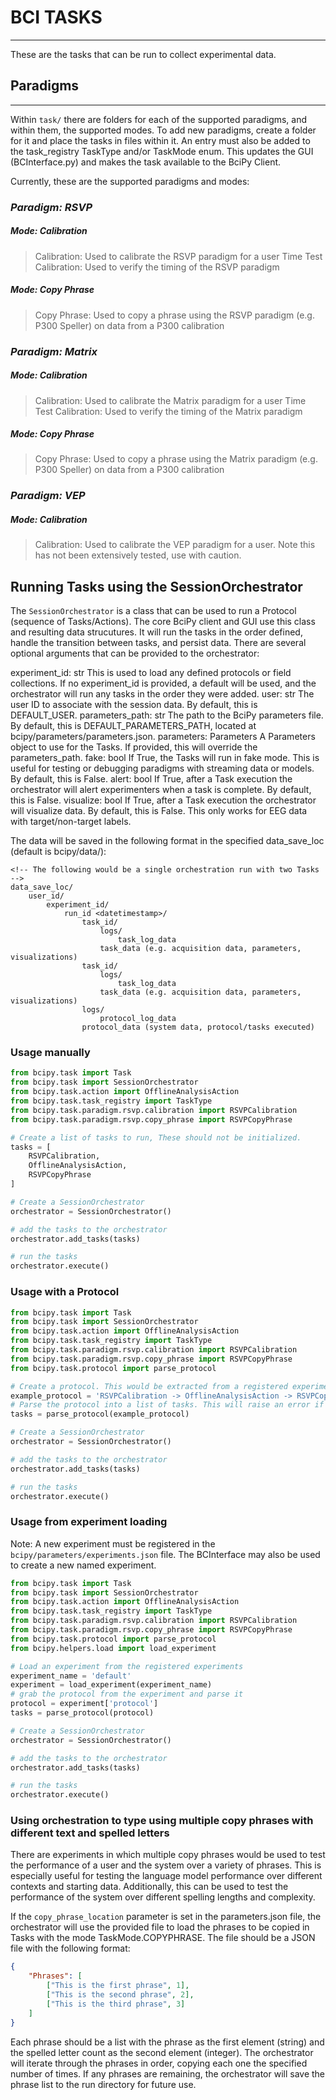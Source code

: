 # BCI TASKS
-----------

These are the tasks that can be run to collect experimental data.

## Paradigms
------------
Within `task/` there are folders for each of the supported paradigms, and within them, the supported modes. To add new paradigms, create a folder for it and place the tasks in files within it. An entry must also be added to the task_registry TaskType and/or TaskMode enum. This updates the GUI (BCInterface.py) and makes the task available to the BciPy Client.

Currently, these are the supported paradigms and modes:

### *Paradigm: RSVP* 

##### Mode: Calibration

> Calibration: Used to calibrate the RSVP paradigm for a user
> Time Test Calibration: Used to verify the timing of the RSVP paradigm

##### Mode: Copy Phrase

> Copy Phrase: Used to copy a phrase using the RSVP paradigm (e.g. P300 Speller) on data from a P300 calibration

### *Paradigm: Matrix* 

##### Mode: Calibration

> Calibration: Used to calibrate the Matrix paradigm for a user
> Time Test Calibration: Used to verify the timing of the Matrix paradigm

##### Mode: Copy Phrase

> Copy Phrase: Used to copy a phrase using the Matrix paradigm (e.g. P300 Speller) on data from a P300 calibration


### *Paradigm: VEP*

##### Mode: Calibration

> Calibration: Used to calibrate the VEP paradigm for a user. Note this has not been extensively tested, use with caution.


## Running Tasks using the SessionOrchestrator

The `SessionOrchestrator` is a class that can be used to run a Protocol (sequence of Tasks/Actions). The core BciPy client and GUI use this class and resulting data strucutures. It will run the tasks in the order defined, handle the transition between tasks, and persist data. There are several optional arguments that can be provided to the orchestrator:

experiment_id: str
    This is used to load any defined protocols or field collections. If no experiment_id is provided, a default will be used, and the orchestrator will run any tasks in the order they were added.
user: str
    The user ID to associate with the session data. By default, this is DEFAULT_USER.
parameters_path: str
    The path to the BciPy parameters file. By default, this is DEFAULT_PARAMETERS_PATH, located at bcipy/parameters/parameters.json. 
parameters: Parameters
    A Parameters object to use for the Tasks. If provided, this will override the parameters_path.
fake: bool
    If True, the Tasks will run in fake mode. This is useful for testing or debugging paradigms with streaming data or models. By default, this is False.
alert: bool
    If True, after a Task execution the orchestrator will alert experimenters when a task is complete. By default, this is False.
visualize: bool
    If True, after a Task execution the orchestrator will visualize data. By default, this is False. This only works for EEG data with target/non-target labels.


The data will be saved in the following format in the specified data_save_loc (default is bcipy/data/):

```
<!-- The following would be a single orchestration run with two Tasks  -->
data_save_loc/
    user_id/
        experiment_id/
            run_id <datetimestamp>/
                task_id/
                    logs/
                        task_log_data
                    task_data (e.g. acquisition data, parameters, visualizations)
                task_id/
                    logs/
                        task_log_data
                    task_data (e.g. acquisition data, parameters, visualizations)
                logs/
                    protocol_log_data
                protocol_data (system data, protocol/tasks executed)
```

### Usage manually

```python
from bcipy.task import Task
from bcipy.task import SessionOrchestrator
from bcipy.task.action import OfflineAnalysisAction
from bcipy.task.task_registry import TaskType
from bcipy.task.paradigm.rsvp.calibration import RSVPCalibration
from bcipy.task.paradigm.rsvp.copy_phrase import RSVPCopyPhrase

# Create a list of tasks to run, These should not be initialized.
tasks = [
    RSVPCalibration,
    OfflineAnalysisAction,
    RSVPCopyPhrase
]

# Create a SessionOrchestrator
orchestrator = SessionOrchestrator()

# add the tasks to the orchestrator
orchestrator.add_tasks(tasks)

# run the tasks
orchestrator.execute()
```

### Usage with a Protocol

```python
from bcipy.task import Task
from bcipy.task import SessionOrchestrator
from bcipy.task.action import OfflineAnalysisAction
from bcipy.task.task_registry import TaskType
from bcipy.task.paradigm.rsvp.calibration import RSVPCalibration
from bcipy.task.paradigm.rsvp.copy_phrase import RSVPCopyPhrase
from bcipy.task.protocol import parse_protocol

# Create a protocol. This would be extracted from a registered experiment.
example_protocol = 'RSVPCalibration -> OfflineAnalysisAction -> RSVPCopyPhrase'
# Parse the protocol into a list of tasks. This will raise an error if the TaskType is not registered.
tasks = parse_protocol(example_protocol)

# Create a SessionOrchestrator
orchestrator = SessionOrchestrator()

# add the tasks to the orchestrator
orchestrator.add_tasks(tasks)

# run the tasks
orchestrator.execute()
```

### Usage from experiment loading

Note: A new experiment must be registered in the `bcipy/parameters/experiments.json` file. The BCInterface may also be used to create a new named experiment.

```python
from bcipy.task import Task
from bcipy.task import SessionOrchestrator
from bcipy.task.action import OfflineAnalysisAction
from bcipy.task.task_registry import TaskType
from bcipy.task.paradigm.rsvp.calibration import RSVPCalibration
from bcipy.task.paradigm.rsvp.copy_phrase import RSVPCopyPhrase
from bcipy.task.protocol import parse_protocol
from bcipy.helpers.load import load_experiment

# Load an experiment from the registered experiments
experiment_name = 'default'
experiment = load_experiment(experiment_name)
# grab the protocol from the experiment and parse it
protocol = experiment['protocol']
tasks = parse_protocol(protocol)

# Create a SessionOrchestrator
orchestrator = SessionOrchestrator()

# add the tasks to the orchestrator
orchestrator.add_tasks(tasks)

# run the tasks
orchestrator.execute()
```

### Using orchestration to type using multiple copy phrases with different text and spelled letters

There are experiments in which multiple copy phrases would be used to test the performance of a user and the system over a variety of phrases. This is especially useful for testing the language model performance over different contexts and starting data. Additionally, this can be used to test the performance of the system over different spelling lengths and complexity.

If the `copy_phrase_location` parameter is set in the parameters.json file, the orchestrator will use the provided file to load the phrases to be copied in Tasks with the mode TaskMode.COPYPHRASE. The file should be a JSON file with the following format:

```json
{
    "Phrases": [
        ["This is the first phrase", 1],
        ["This is the second phrase", 2],
        ["This is the third phrase", 3]
    ]
}
```

Each phrase should be a list with the phrase as the first element (string) and the spelled letter count as the second element (integer). The orchestrator will iterate through the phrases in order, copying each one the specified number of times. If any phrases are remaining, the orchestrator will save the phrase list to the run directory for future use.









